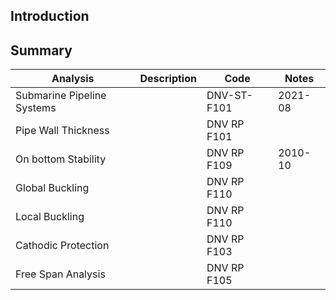 ## Introduction

## Summary

| Analysis | Description | Code | Notes |
| --- | --- | --- | --- |
| Submarine Pipeline Systems | | DNV-ST-F101 | 2021-08 |
| Pipe Wall Thickness |   | DNV RP F101 |   |
| On bottom Stability |   | DNV RP F109 | 2010-10  |
| Global Buckling |   | DNV RP F110 |   |
| Local Buckling |   | DNV RP F110 |   |
| Cathodic Protection |   | DNV RP F103 |   |
| Free Span Analysis |   | DNV RP F105 |   |
